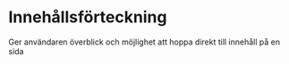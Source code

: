 # Innehållsförteckning

Ger användaren överblick och möjlighet att hoppa direkt till innehåll på en sida
